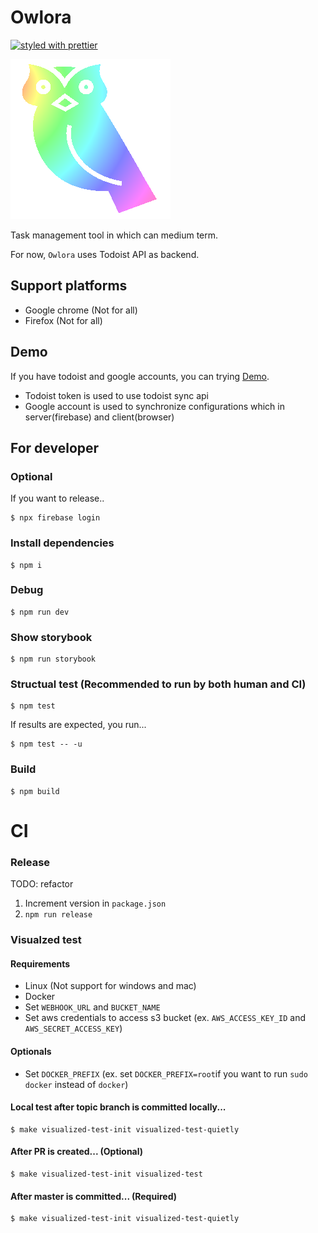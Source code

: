 Owlora
======

[![styled with prettier](https://img.shields.io/badge/styled_with-prettier-ff69b4.svg)](https://github.com/prettier/prettier)

<img src="./owlora.png" />

Task management tool in which can medium term.

For now, `Owlora` uses Todoist API as backend.


Support platforms
-----------------

* Google chrome (Not for all)
* Firefox (Not for all)


Demo
----

If you have todoist and google accounts, you can trying [Demo](https://owlora-mamansoft.firebaseapp.com/). 

* Todoist token is used to use todoist sync api
* Google account is used to synchronize configurations which in server(firebase) and client(browser) 


For developer
-------------

### Optional

If you want to release..

```
$ npx firebase login
```

### Install dependencies

```
$ npm i
```

### Debug

```
$ npm run dev
```

### Show storybook

```
$ npm run storybook
```

### Structual test (Recommended to run by both human and CI)

```
$ npm test
```

If results are expected, you run...

```
$ npm test -- -u
```

### Build

```
$ npm build
```


CI
==

### Release

TODO: refactor

1. Increment version in `package.json`
2. `npm run release`

### Visualzed test

#### Requirements

* Linux (Not support for windows and mac)
* Docker
* Set `WEBHOOK_URL` and `BUCKET_NAME`
* Set aws credentials to access s3 bucket (ex. `AWS_ACCESS_KEY_ID` and `AWS_SECRET_ACCESS_KEY`)

#### Optionals

* Set `DOCKER_PREFIX` (ex. set `DOCKER_PREFIX=root`if you want to run `sudo docker` instead of `docker`)

#### Local test after topic branch is committed locally...

```
$ make visualized-test-init visualized-test-quietly
```

#### After PR is created... (**Optional**)

```
$ make visualized-test-init visualized-test
```

#### After master is committed... (**Required**)

```
$ make visualized-test-init visualized-test-quietly
```

